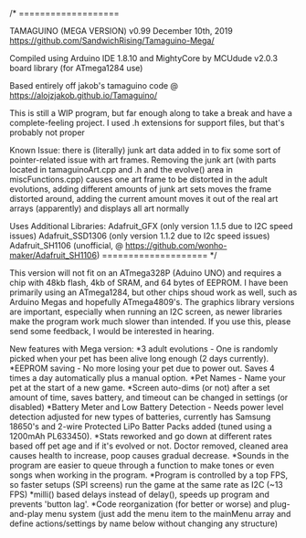 /* ===================
 
  TAMAGUINO (MEGA VERSION)
  v0.99 December 10th, 2019
  https://github.com/SandwichRising/Tamaguino-Mega/
 
  Compiled using Arduino IDE 1.8.10 and MightyCore by MCUdude v2.0.3 board library (for ATmega1284 use)
  
  Based entirely off jakob's tamaguino code @ https://alojzjakob.github.io/Tamaguino/
 
  This is still a WIP program, but far enough along to take a break
  and have a complete-feeling project. I used .h extensions for support files, but that's probably not proper
  
  Known Issue: there is (literally) junk art data added in to fix 
  some sort of pointer-related issue with art frames. Removing the
  junk art (with parts located in tamaguinoArt.cpp and .h and the evolve()
  area in miscFunctions.cpp) causes one art frame to be distorted in the adult
  evolutions, adding different amounts of junk art sets moves the frame distorted
  around, adding the current amount moves it out of the real art 
  arrays (apparently) and displays all art normally
 
  Uses Additional Libraries:
  Adafruit_GFX (only version 1.1.5 due to I2C speed issues)
  Adafruit_SSD1306 (only version 1.1.2 due to I2c speed issues)
  Adafruit_SH1106 (unofficial, @ https://github.com/wonho-maker/Adafruit_SH1106)
  ==================== */
  
  This version will not fit on an ATmega328P (Aduino UNO) and requires a chip with 48kb flash, 4kb of SRAM, and 64 bytes of EEPROM. I have been primarily using an ATmega1284, but other chips shoud work as well, such as Arduino Megas and hopefully ATmega4809's. The graphics library versions are important, especially when running an I2C screen, as newer libraries make the program work much slower than intended. If you use this, please send some feedback, I would be interested in hearing.
  
New features with Mega version:
 *3 adult evolutions - One is randomly picked when your pet has been alive long enough (2 days currently).
 *EEPROM saving - No more losing your pet due to power out. Saves 4 times a day automatically plus a manual option.
 *Pet Names - Name your pet at the start of a new game.
 *Screen auto-dims (or not) after a set amount of time, saves battery, and timeout can be changed in settings (or disabled)
*Battery Meter and Low Battery Detection - Needs power level detection adjusted for new types of batteries, currently has Samsung 18650's and 2-wire Protected LiPo Batter Packs added (tuned using a 1200mAh PL633450).
*Stats reworked and go down at different rates based off pet age and if it's evolved or not. Doctor removed, cleaned area causes health to increase, poop causes gradual decrease.
*Sounds in the program are easier to queue through a function to make tones or even songs when working in the program.
*Program is controlled by a top FPS, so faster setups (SPI screens) run the game at the same rate as I2C (~13 FPS)
*milli() based delays instead of delay(), speeds up program and prevents 'button lag'.
*Code reorganization (for better or worse) and plug-and-play menu system (just add the menu item to the mainMenu array and define actions/settings by name below without changing any structure)
